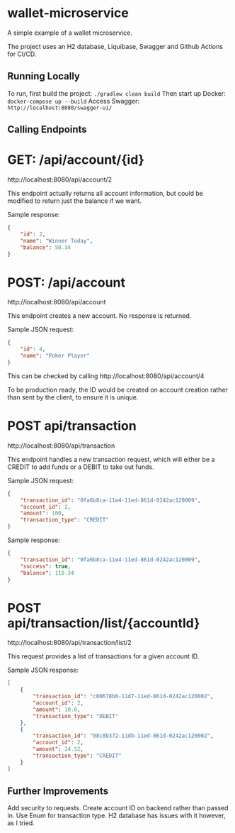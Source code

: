 # wallet-microservice
A simple example of a wallet microservice.

The project uses an H2 database, Liquibase, Swagger and Github Actions for CI/CD.

## Running Locally
To run, first build the project: `./gradlew clean build`
Then start up Docker: `docker-compose up --build`
Access Swagger: `http://localhost:8080/swagger-ui/`

## Calling Endpoints

# GET: /api/account/{id}
http://localhost:8080/api/account/2

This endpoint actually returns all account information, but could be modified to return just the balance if we want.

Sample response:

```json
{
    "id": 2,
    "name": "Winner Today",
    "balance": 50.34
}
```

# POST: /api/account
http://localhost:8080/api/account

This endpoint creates a new account. No response is returned.

Sample JSON request:

```json
{
    "id": 4,
    "name": "Poker Player"
}
```

This can be checked by calling http://localhost:8080/api/account/4

To be production ready, the ID would be created on account creation rather than sent by the client, to ensure it is unique.

# POST api/transaction
http://localhost:8080/api/transaction

This endpoint handles a new transaction request, which will either be a CREDIT to add funds or a DEBIT to take out funds.

Sample JSON request:

```json
{
    "transaction_id": "0fa6b8ca-11e4-11ed-861d-0242ac120009",
    "account_id": 2,
    "amount": 100,
    "transaction_type": "CREDIT"
}
```

Sample response:

```json
{
    "transaction_id": "0fa6b8ca-11e4-11ed-861d-0242ac120009",
    "success": true,
    "balance": 110.34
}
```

# POST api/transaction/list/{accountId}
http://localhost:8080/api/transaction/list/2

This request provides a list of transactions for a given account ID.

Sample JSON response:

```json
[
    {
        "transaction_id": "c00678b6-11d7-11ed-861d-0242ac120002",
        "account_id": 2,
        "amount": 10.0,
        "transaction_type": "DEBIT"
    },
    {
        "transaction_id": "08c8b372-11db-11ed-861d-0242ac120002",
        "account_id": 2,
        "amount": 24.52,
        "transaction_type": "CREDIT"
    }
]
```

## Further Improvements

Add security to requests.
Create account ID on backend rather than passed in.
Use Enum for transaction type. H2 database has issues with it however, as I tried.